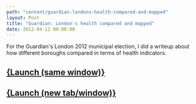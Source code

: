 ```yaml
---
path: "content/guardian-londons-health-compared-and-mapped"
layout: Post
title: "Guardian: London's health compared and mapped"
date: 2012-04-12 00:00:00
---
```


For the Guardian's London 2012 municipal election, I did a writeup about how different boroughs compared in terms of health indicators. 

## <a href="http://www.guardian.co.uk/uk/datablog/2012/apr/12/london-health-map-local-authorities?width=1000&height=800&iframe=true" class="colorbox-load">{Launch (same window)}</a>
## <a href="http://www.guardian.co.uk/uk/datablog/2012/apr/12/london-health-map-local-authorities" target="_blank">{Launch (new tab/window)}</a>